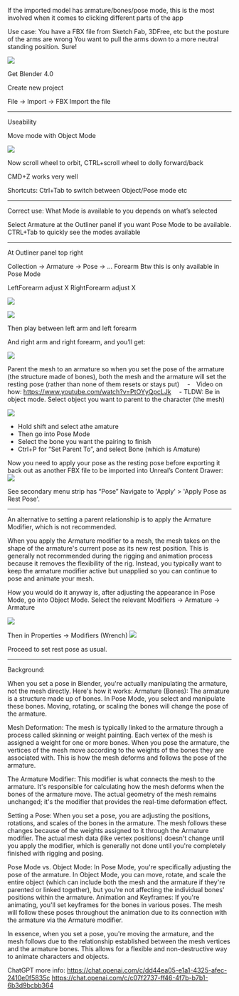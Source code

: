 
If the imported model has armature/bones/pose mode, this is the most involved when it comes to clicking different parts of the app

Use case:
You have a FBX file from Sketch Fab, 3DFree, etc but the posture of the arms are wrong
You want to pull the arms down to a more neutral standing position. Sure!

![](https://i.imgur.com/hAlmGv5.png)



Get Blender 4.0

Create new project

File → Import → FBX
Import the file

---

Useability

Move mode with Object Mode

![](https://i.imgur.com/aQ15EQK.png)



Now scroll wheel to orbit, CTRL+scroll wheel to dolly forward/back

CMD+Z works very well

Shortcuts: Ctrl+Tab to switch between Object/Pose mode etc

---

Correct use: What Mode is available to you depends on what’s selected


Select Armature at the Outliner panel if you want Pose Mode to be available. CTRL+Tab to quickly see the modes available

---

At Outliner panel top right

Collection → Armature → Pose → ... Forearm
Btw this is only available in Pose Mode


LeftForearm adjust X
RightForearm adjust X

![](https://i.imgur.com/2kvuD07.png)

![](https://i.imgur.com/SqmdCQY.png)

  

Then play between left arm and left forearm

And right arm and right forearm, and you’ll get:

![](https://i.imgur.com/XGmKCkb.png)


Parent the mesh to an armature so when you set the pose of the armature (the structure made of bones), both the mesh and the armature will set the resting pose (rather than none of them resets or stays put)
 - Video on how: https://www.youtube.com/watch?v=PtOYyQpcLJk
 - TLDW: Be in object mode. 
Select object you want to parent to the character (the mesh)

![](https://i.imgur.com/U7QU4Xq.png)

- Hold shift and select athe amature
- Then go into Pose Mode
- Select the bone you want the pairing to finish
- Ctrl+P for “Set Parent To”, and select Bone (which is Amature)

Now you need to apply your pose as the resting pose before exporting it back out as another FBX file to be imported into Unreal’s Content Drawer:
![](https://i.imgur.com/lQYrpgj.png)

See secondary menu strip has “Pose”
Navigate to 'Apply' > 'Apply Pose as Rest Pose'.

---

An alternative to setting a parent relationship is to apply the Armature Modifier, which is not recommended.

When you apply the Armature modifier to a mesh, the mesh takes on the shape of the armature's current pose as its new rest position. This is generally not recommended during the rigging and animation process because it removes the flexibility of the rig. Instead, you typically want to keep the armature modifier active but unapplied so you can continue to pose and animate your mesh.

How you would do it anyway is, after adjusting the appearance in Pose Mode, go into Object Mode. Select the relevant Modifiers → Armature → Armature

![](https://i.imgur.com/3D5sTqJ.png)

Then in Properties → Modifiers (Wrench)
![](https://i.imgur.com/fzyGSbQ.png)

Proceed to set rest pose as usual.

---


Background:

When you set a pose in Blender, you're actually manipulating the armature, not the mesh directly. Here's how it works:
Armature (Bones): The armature is a structure made up of bones. In Pose Mode, you select and manipulate these bones. Moving, rotating, or scaling the bones will change the pose of the armature.

Mesh Deformation: The mesh is typically linked to the armature through a process called skinning or weight painting. Each vertex of the mesh is assigned a weight for one or more bones. When you pose the armature, the vertices of the mesh move according to the weights of the bones they are associated with. This is how the mesh deforms and follows the pose of the armature.

The Armature Modifier: This modifier is what connects the mesh to the armature. It's responsible for calculating how the mesh deforms when the bones of the armature move. The actual geometry of the mesh remains unchanged; it's the modifier that provides the real-time deformation effect.

Setting a Pose: When you set a pose, you are adjusting the positions, rotations, and scales of the bones in the armature. The mesh follows these changes because of the weights assigned to it through the Armature modifier. The actual mesh data (like vertex positions) doesn't change until you apply the modifier, which is generally not done until you're completely finished with rigging and posing.

Pose Mode vs. Object Mode: In Pose Mode, you're specifically adjusting the pose of the armature. In Object Mode, you can move, rotate, and scale the entire object (which can include both the mesh and the armature if they're parented or linked together), but you're not affecting the individual bones' positions within the armature.
Animation and Keyframes: If you're animating, you'll set keyframes for the bones in various poses. The mesh will follow these poses throughout the animation due to its connection with the armature via the Armature modifier.

In essence, when you set a pose, you're moving the armature, and the mesh follows due to the relationship established between the mesh vertices and the armature bones. This allows for a flexible and non-destructive way to animate characters and objects.

ChatGPT more info:
https://chat.openai.com/c/dd44ea05-e1a1-4325-afec-2410e0f5835c
https://chat.openai.com/c/c07f2737-ff46-4f7b-b7b1-6b3d9bcbb364
